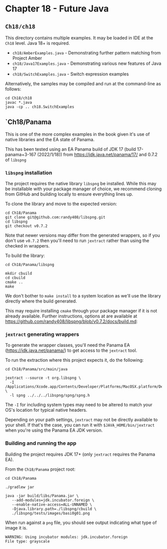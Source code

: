 # Chapter 18 - Future Java

## `Ch18/ch18`

This directory contains multiple examples. It may be loaded in IDE at the
`Ch18` level. Java 18+ is required.

* `ch18/AmberExamples.java` - Demonstrating further pattern matching from Project Amber
* `ch18/Java17Examples.java` - Demonstrating various new features of Java 17
* `ch18/SwitchExamples.java` - Switch expression examples

Alternatively, the samples may be compiled and run at the command-line as
follows:

```
cd Ch18/ch18
javac *.java
java -cp .. ch18.SwitchExamples
```

## `Ch18/Panama

This is one of the more complex examples in the book given it's use of native
libraries and the EA state of Panama.

This has been tested using an EA Panama build of JDK 17 (build
17-panama+3-167 (2022/1/18)) from https://jdk.java.net/panama/17/ and
0.7.2 of `libspng`

### `libspng` installation

The project requires the native library `libspng` be installed. While this may
be installable with your package manager of choice, we recommend cloning from
GitHub and building locally to ensure everything lines up.

To clone the library and move to the expected version:

```
cd Ch18/Panama
git clone git@github.com:randy408/libspng.git
cd libspng
git checkout v0.7.2
```

Note that newer versions may differ from the generated wrappers, so if you
don't use `v0.7.2` then you'll need to run `jextract` rather than using the
checked in wrappers.

To build the library:

```
cd Ch18/Panama/libspng

mkdir cbuild
cd cbuild
cmake ..
make
```

We don't bother to `make install` to a system location as we'll use the library
directly where the build generated.

This may require installing `cmake` through your package manager if it is not
already available. Further instructions, options at are available at
https://github.com/randy408/libspng/blob/v0.7.2/docs/build.md:

### `jextract` generating wrappers

To generate the wrapper classes, you'll need the Panama EA
(https://jdk.java.net/panama/) to get access to the `jextract` tool.

To run the extraction where this project expects it, do the following:

```
cd Ch18/Panama/src/main/java

jextract --source -t org.libspng \
  -I /Applications/Xcode.app/Contents/Developer/Platforms/MacOSX.platform/Developer/SDKs/MacOSX.sdk/usr/include \
  -l spng ../../../libspng/spng/spng.h
```

The `-I` for including system types may need to be altered to match your OS's
location for typical native headers.

Depending on your path settings, `jextract` may not be directly available to
your shell. If that's the case, you can run it with `$JAVA_HOME/bin/jextract`
when you're using the Panama EA JDK version.

### Building and running the app

Building the project requires JDK 17+ (only `jextract` requires the Panama EA).

From the `Ch18/Panama` project root:

```
cd Ch18/Panama

./gradlew jar

java -jar build/libs/Panama.jar \
   --add-modules=jdk.incubator.foreign \
   --enable-native-access=ALL-UNNAMED \
   -Djava.library.path=./libspng/cbuild \
   ./libspng/tests/images/basi0g01.png
```

When run against a `png` file, you should see output indicating what type of image it is.

```
WARNING: Using incubator modules: jdk.incubator.foreign
File type: grayscale
```
